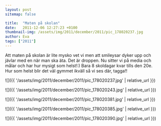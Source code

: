 ```yaml
---
layout: post
sitemap: false

title:  "Maten på skolan"
date:   2011-12-06 12:27:23 +0100
thumbnail-img: /assets/img/2011/december/2011/pic_178020237.jpg
author: Eva
tags: ["2011"]
---
```


Att maten på skolan är lite mysko vet vi men att smileysar dyker upp och jävlar med en när man ska äta. Det är droppen. Nu sitter vi på media och målar och har hur mysigt som helst!:) Bara 8 skoldagar kvar tills den 20e. Hur som helst blir det väl gymmet ikväll så vi ses där, tagga!!

![]({{ '/assets/img/2011/december/2011/pic_178020237.jpg'  | relative_url }})

![]({{ '/assets/img/2011/december/2011/pic_178020243.jpg'  | relative_url }})

![]({{ '/assets/img/2011/december/2011/pic_178020381.jpg'  | relative_url }})

![]({{ '/assets/img/2011/december/2011/pic_178020385.jpg'  | relative_url }})

![]({{ '/assets/img/2011/december/2011/pic_178020390.jpg'  | relative_url }})

